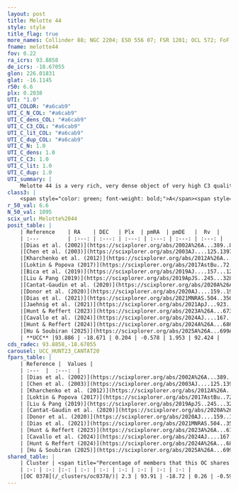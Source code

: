 ```yaml
---
layout: post
title: Melotte 44
style: style
title_flag: true
more_names: Collinder 88; NGC 2204; ESO 556 07; FSR 1201; OCL 572; FoF 2
fname: melotte44
fov: 0.22
ra_icrs: 93.8858
de_icrs: -18.67055
glon: 226.01831
glat: -16.1145
r50: 6.6
plx: 0.2038
UTI: "1.0"
UTI_COLOR: "#a6cab9"
UTI_C_N_COL: "#a6cab9"
UTI_C_dens_COL: "#a6cab9"
UTI_C_C3_COL: "#a6cab9"
UTI_C_lit_COL: "#a6cab9"
UTI_C_dup_COL: "#a6cab9"
UTI_C_N: 1.0
UTI_C_dens: 1.0
UTI_C_C3: 1.0
UTI_C_lit: 1.0
UTI_C_dup: 1.0
UTI_summary: |
    Melotte 44 is a very rich, very dense object of very high C3 quality. It is very well-studied in the literature. This object shares a very small percentage of members with a later reported entry.
class3: |
    <span style="color: green; font-weight: bold;">A</span><span style="color: green; font-weight: bold;">A</span>
r_50_val: 6.6
N_50_val: 1095
scix_url: Melotte%2044
posit_table: |
    | Reference    | RA    | DEC   | Plx  | pmRA  | pmDE   |  Rv  |
    | :---         | :---: | :---: | :---: | :---: | :---: | :---: |
    |[Dias et al. (2002)](https://scixplorer.org/abs/2002A%26A...389..871D) | 93.888 | -18.665 | -- | 1.26 | 0.42 | 92.35 |
    |[Chen et al. (2003)](https://scixplorer.org/abs/2003AJ....125.1397C) | 93.892 | -18.659 | -- | -- | -- | -- |
    |[Kharchenko et al. (2012)](https://scixplorer.org/abs/2012A%26A...543A.156K) | 93.888 | -18.66 | -- | 0.5 | 3.36 | -- |
    |[Loktin & Popova (2017)](https://scixplorer.org/abs/2017AstBu..72..257L) | 93.885 | -18.665 | -- | 1.26 | 0.42 | 89.0 |
    |[Bica et al. (2019)](https://scixplorer.org/abs/2019AJ....157...12B) | 93.902 | -18.655 | -- | -- | -- | -- |
    |[Liu & Pang (2019)](https://scixplorer.org/abs/2019ApJS..245...32L) | 93.877 | -18.691 | 0.252 | -0.538 | 1.975 | -- |
    |[Cantat-Gaudin et al. (2020)](https://scixplorer.org/abs/2020A%26A...640A...1C) | 93.882 | -18.67 | 0.209 | -0.56 | 1.964 | -- |
    |[Donor et al. (2020)](https://scixplorer.org/abs/2020AJ....159..199D) | 93.888 | -18.66 | -- | -0.58 | 1.95 | 91.9 |
    |[Dias et al. (2021)](https://scixplorer.org/abs/2021MNRAS.504..356D) | 93.882 | -18.679 | 0.212 | -0.556 | 1.978 | 92.492 |
    |[Jaehnig et al. (2021)](https://scixplorer.org/abs/2021ApJ...923..129J) | 93.882 | -18.665 | 0.238 | -0.554 | 1.974 | -- |
    |[Hunt & Reffert (2023)](https://scixplorer.org/abs/2023A%26A...673A.114H) | 93.885 | -18.671 | 0.201 | -0.579 | 1.957 | 93.888 |
    |[Cavallo et al. (2024)](https://scixplorer.org/abs/2024AJ....167...12C) | 93.873 | -18.673 | 0.202 | -- | -- | -- |
    |[Hunt & Reffert (2024)](https://scixplorer.org/abs/2024A%26A...686A..42H) | 93.885 | -18.671 | 0.201 | -0.579 | 1.957 | 93.888 |
    |[Hu & Soubiran (2025)](https://scixplorer.org/abs/2025A%26A...699A.246H) | 93.873 | -18.673 | -- | -- | -- | -- |
    | **UCC** |93.886 | -18.671 | 0.204 | -0.578 | 1.953 | 92.424 | 
cds_radec: 93.8858,-18.67055
carousel: UCC_HUNT23_CANTAT20
fpars_table: |
    | Reference |  Values |
    | :---  |  :---:  |
    | [Dias et al. (2002)](https://scixplorer.org/abs/2002A%26A...389..871D) | `E(B-V)=0.085, Dist=2629.0, Age=8.896, [Fe/H]=-0.23` |
    | [Chen et al. (2003)](https://scixplorer.org/abs/2003AJ....125.1397C) | `E(B-V)=0.085, HDis=2629, Age=0.78, [Fe/H]_1=-0.33` |
    | [Kharchenko et al. (2012)](https://scixplorer.org/abs/2012A%26A...543A.156K) | `e_bv=0.021, distance=3790, log_age=9.29, metallicity=-0.32` |
    | [Loktin & Popova (2017)](https://scixplorer.org/abs/2017AstBu..72..257L) | `E(B-V)=0.103, Dmod=12.244, logt=8.93` |
    | [Liu & Pang (2019)](https://scixplorer.org/abs/2019ApJS..245...32L) | `Age=1.38, Z=0.25` |
    | [Cantat-Gaudin et al. (2020)](https://scixplorer.org/abs/2020A%26A...640A...1C) | `AVNN=0.01, DMNN=13.01, AgeNN=9.32` |
    | [Donor et al. (2020)](https://scixplorer.org/abs/2020AJ....159..199D) | `Fe/H=-0.26` |
    | [Dias et al. (2021)](https://scixplorer.org/abs/2021MNRAS.504..356D) | `Av=0.183, Dist=4114, logage=9.316, [Fe/H]=-0.175` |
    | [Hunt & Reffert (2023)](https://scixplorer.org/abs/2023A%26A...673A.114H) | `AV50=0.051, diffAV50=0.294, MOD50=13.292, logAge50=9.263` |
    | [Cavallo et al. (2024)](https://scixplorer.org/abs/2024AJ....167...12C) | `AV50=0.57, dMod50=12.52, logAge50=9.36, [Fe/H]50=-0.66` |
    | [Hunt & Reffert (2024)](https://scixplorer.org/abs/2024A%26A...686A..42H) | `MassJ=5224.57` |
    | [Hu & Soubiran (2025)](https://scixplorer.org/abs/2025A%26A...699A.246H) | `MA22=-0.41, MA23f=-0.51, MA23g=-0.37, MZ23=-0.41, MK24=-0.41, MF24=-0.36` |
shared_table: |
    | Cluster | <span title="Percentage of members that this OC shares with the ones listed">%</span>   | RA   | DEC   | Plx   | pmRA  | pmDE  | Rv | UTI |
    | :-: | :-: |:-: | :-: | :-: | :-: | :-: | :-: | :-: |
    |[OC 0378](/_clusters/oc0378/)| 2.3 | 93.91 | -18.72 | 0.26 | -0.59 | 1.94 | 92.94 |0.0 |
---
```

